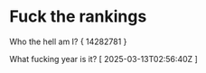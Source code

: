 # Fuck the rankings

Who the hell am I?
{ 14282781 }

What fucking year is it?
[ 2025-03-13T02:56:40Z ]
